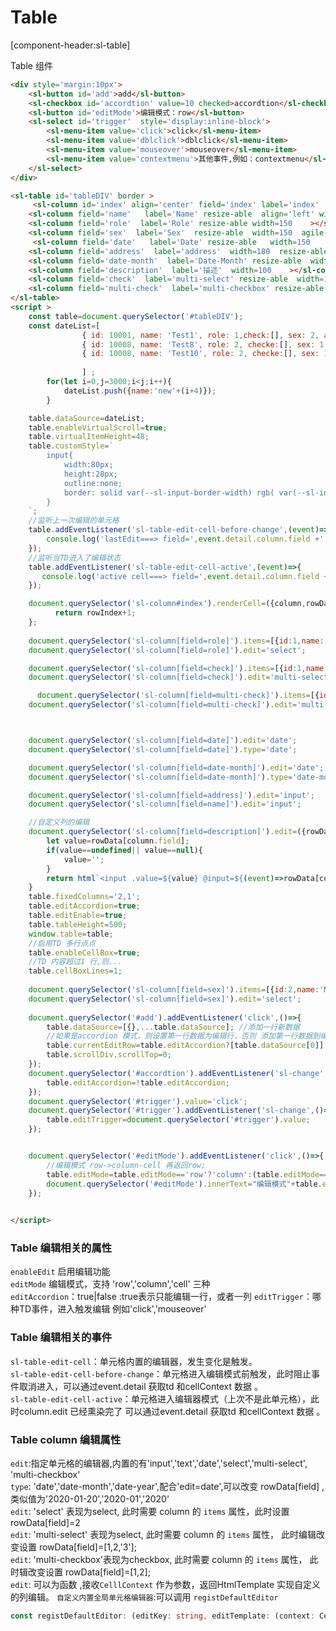 # Table

[component-header:sl-table]

Table 组件 

```html preview
<div style='margin:10px'>
    <sl-button id='add'>add</sl-button>
    <sl-checkbox id='accordtion' value=10 checked>accordtion</sl-checkbox>
    <sl-button id='editMode'>编辑模式：row</sl-button>
    <sl-select id='trigger'  style='display:inline-block'>
        <sl-menu-item value='click'>click</sl-menu-item>
        <sl-menu-item value='dblclick'>dblclick</sl-menu-item>
        <sl-menu-item value='mouseover'>mouseover</sl-menu-item>
        <sl-menu-item value='contextmenu'>其他事件,例如：contextmenu</sl-menu-item>
    </sl-select>
</div>

<sl-table id='tableDIV' border >
     <sl-column id='index' align='center' field='index' label='index'   align='left' min-width='70' ></sl-column>
    <sl-column field='name'   label='Name' resize-able  align='left' width='200' ></sl-column>
    <sl-column field='role'  label='Role' resize-able width=150    ></sl-column>
    <sl-column field='sex'  label='Sex'  resize-able  width=150  agile-cell='right'></sl-column>
     <sl-column field='date'   label='Date' resize-able   width=150    agile-cell='right'></sl-column>
    <sl-column field='address'  label='address'  width=180  resize-able  ></sl-column>
    <sl-column field='date-month'  label='Date-Month' resize-able  width=130    ></sl-column>
    <sl-column field='description'  label='描述'  width=100    ></sl-column>
    <sl-column field='check'  label='multi-select' resize-able  width=150    ></sl-column>
    <sl-column field='multi-check'  label='multi-checkbox' resize-able  width=150    ></sl-column>
</sl-table>
<script >
    const table=document.querySelector('#tableDIV');
    const dateList=[
                { id: 10001, name: 'Test1', role: 1,check:[], sex: 2, age: 28,date:'2018-01-01', address: 'Javascript 从入门到放弃 从入门到放弃 从入门到放弃 从入门到放弃' },
                { id: 10008, name: 'Test8', role: 2, checke:[], sex: 1, age: 35, address: 'Javascript 从入门到放弃' },
                { id: 10008, name: 'Test10', role: 2, checke:[], sex: 1, age: 35, address: 'Javascript 从入门到放弃' }
                
                ] ;
        for(let i=0,j=3000;i<j;i++){
            dateList.push({name:'new'+(i+4)});
        }

    table.dataSource=dateList;
    table.enableVirtualScroll=true;
    table.virtualItemHeight=48;
    table.customStyle=`
        input{
            width:80px;
            height:28px;
            outline:none;
            border: solid var(--sl-input-border-width) rgb( var(--sl-input-border-color));
        }
    `;
    //监听上一次编辑的单元格
    table.addEventListener('sl-table-edit-cell-before-change',(event)=>{
        console.log('lastEdit===> field=',event.detail.column.field +' rowIndex='+event.detail.rowIndex,event.detail.td);
    });
    //监听当TD进入了编辑状态
    table.addEventListener('sl-table-edit-cell-active',(event)=>{
       console.log('active cell===> field=',event.detail.column.field +' rowIndex='+event.detail.rowIndex ,event.detail.td);
    });

    document.querySelector('sl-column#index').renderCell=({column,rowData,rowIndex})=>{
          return rowIndex+1;
    };
    
    document.querySelector('sl-column[field=role]').items=[{id:1,name:'项目经理'},{id:2,name:'测试'},{id:3,name:'实施'}];
    document.querySelector('sl-column[field=role]').edit='select';

    document.querySelector('sl-column[field=check]').items=[{id:1,name:'A'},{id:2,name:'B'},{id:3,name:'C'}];
    document.querySelector('sl-column[field=check]').edit='multi-select';

      document.querySelector('sl-column[field=multi-check]').items=[{id:1,name:'A'},{id:2,name:'B'},{id:new Date(),name:'C'}];
    document.querySelector('sl-column[field=multi-check]').edit='multi-checkbox';



    document.querySelector('sl-column[field=date]').edit='date';
    document.querySelector('sl-column[field=date]').type='date';

    document.querySelector('sl-column[field=date-month]').edit='date';
    document.querySelector('sl-column[field=date-month]').type='date-month';

    document.querySelector('sl-column[field=address]').edit='input';
    document.querySelector('sl-column[field=name]').edit='input';

    //自定义列的编辑
    document.querySelector('sl-column[field=description]').edit=({rowData,column})=>{
        let value=rowData[column.field];
        if(value==undefined|| value==null){
            value='';
        }
        return html`<input .value=${value} @input=${(event)=>rowData[column.field]= event.target.value} />`;
    }
    table.fixedColumns='2,1';
    table.editAccordion=true;
    table.editEnable=true;
    table.tableHeight=500;
    window.table=table;
    //启用TD 多行点点
    table.enableCellBox=true;
    //TD 内容超过1 行,则...
    table.cellBoxLines=1;
    
    document.querySelector('sl-column[field=sex]').items=[{id:2,name:'Man'},{id:1,name:'Women'}];
    document.querySelector('sl-column[field=sex]').edit='select';
    
    document.querySelector('#add').addEventListener('click',()=>{
        table.dataSource=[{},...table.dataSource]; //添加一行新数据
        //如果是accordion 模式，则设置第一行数据为编辑行，否则 添加第一行数据到编辑行数据
        table.currentEditRow=table.editAccordion?[table.dataSource[0]]: [...table.currentEditRow,table.dataSource[0]];
        table.scrollDiv.scrollTop=0;
    });
    document.querySelector('#accordtion').addEventListener('sl-change',()=>{
        table.editAccordion=!table.editAccordion;
    });
    document.querySelector('#trigger').value='click';
    document.querySelector('#trigger').addEventListener('sl-change',()=>{
        table.editTrigger=document.querySelector('#trigger').value;
    });


    document.querySelector('#editMode').addEventListener('click',()=>{
        //编辑模式 row->column-cell 再返回row;
        table.editMode=table.editMode=='row'?'column':(table.editMode=='column'?'cell':'row');
        document.querySelector('#editMode').innerText="编辑模式"+table.editMode;
    });

    
</script>
```
### Table 编辑相关的属性
  `enableEdit` 启用编辑功能  
  `editMode` 编辑模式，支持 'row','column','cell' 三种  
  `editAccordion`：true|false :true表示只能编辑一行，或者一列 
  `editTrigger`：哪种TD事件，进入触发编辑 例如'click','mouseover'

### Table 编辑相关的事件
  `sl-table-edit-cell`：单元格内置的编辑器，发生变化是触发。  
  `sl-table-edit-cell-before-change`：单元格进入编辑模式前触发，此时阻止事件取消进入，可以通过event.detail 获取td 和cellContext 数据 。  
  `sl-table-edit-cell-active`：单元格进入编辑器模式（上次不是此单元格），此时column.edit 已经熏染完了 可以通过event.detail 获取td 和cellContext 数据 。  
### Table column 编辑属性
  `edit`:指定单元格的编辑器,内置的有'input','text','date','select','multi-select', 'multi-checkbox'  
  `type`: 'date','date-month','date-year',配合'edit=date',可以改变 rowData[field] ,类似值为'2020-01-20','2020-01','2020'  
  `edit`: 'select' 表现为select, 此时需要 column 的 `items` 属性，此时设置 rowData[field]=2  
  `edit`: 'multi-select' 表现为select, 此时需要 column 的 `items` 属性， 此时编辑改变设置 rowData[field]=[1,2,'3'];  
  `edit`: 'multi-checkbox'表现为checkbox, 此时需要 column 的 `items` 属性， 此时辑改变设置 rowData[field]=[1,2];  
  `edit`: 可以为函数 ,接收`CelllContext` 作为参数，返回HtmlTemplate 实现自定义的列编辑。
  `自定义内置全局单元格编辑器`:可以调用 `registDefaultEditor` 
  ```typescript
  const registDefaultEditor: (editKey: string, editTemplate: (context: CellContext) => TemplateResult<1>) => void;
  ```



